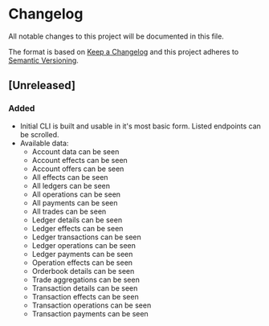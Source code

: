 # Changelog

All notable changes to this project will be documented in this file.

The format is based on [Keep a Changelog](http://keepachangelog.com/en/1.0.0/)
and this project adheres to [Semantic Versioning](http://semver.org/spec/v2.0.0.html).

## [Unreleased]

### Added
- Initial CLI is built and usable in it's most basic form. Listed endpoints can be scrolled.
- Available data:
  - Account data can be seen
  - Account effects can be seen
  - Account offers can be seen
  - All effects can be seen
  - All ledgers can be seen
  - All operations can be seen
  - All payments can be seen
  - All trades can be seen
  - Ledger details can be seen
  - Ledger effects can be seen
  - Ledger transactions can be seen
  - Ledger operations can be seen
  - Ledger payments can be seen
  - Operation effects can be seen
  - Orderbook details can be seen
  - Trade aggregations can be seen
  - Transaction details can be seen
  - Transaction effects can be seen
  - Transaction operations can be seen
  - Transaction payments can be seen

